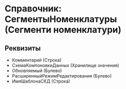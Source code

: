 ﻿# Справочник: СегментыНоменклатуры (Сегменти номенклатури)

## Реквизиты

- Комментарий (Строка)
- СхемаКомпоновкиДанных (Хранилище значения)
- Обновляемый (Булево)
- РасширенныйРежимРедактирования (Булево)
- ИмяШаблонаСКД (Строка)

